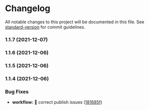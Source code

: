 # Changelog

All notable changes to this project will be documented in this file. See [standard-version](https://github.com/conventional-changelog/standard-version) for commit guidelines.

### 1.1.7 (2021-12-07)

### 1.1.6 (2021-12-06)

### 1.1.5 (2021-12-06)

### 1.1.4 (2021-12-06)


### Bug Fixes

* **workflow:** 🐛 correct publish issues ([181685f](https://github.com/prevayl/react-native-zoomable-view/commit/181685fc34c85deb3807b2a29d00a47e16ac801d))
